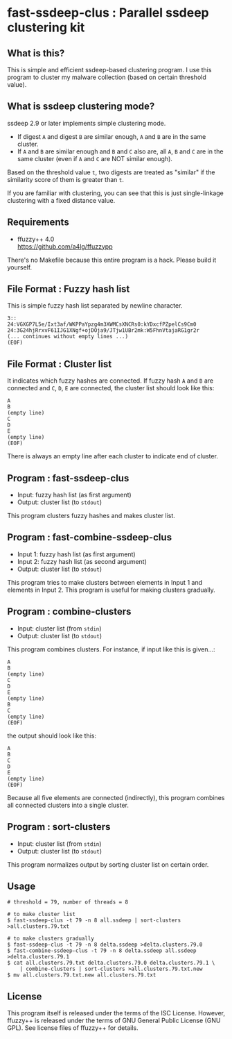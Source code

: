 fast-ssdeep-clus : Parallel ssdeep clustering kit
==================================================


What is this?
--------------

This is simple and efficient ssdeep-based clustering program.
I use this program to cluster my malware collection
(based on certain threshold value).


What is ssdeep clustering mode?
--------------------------------

ssdeep 2.9 or later implements simple clustering mode.

*	If digest `A` and digest `B` are similar enough,
	`A` and `B` are in the same cluster.
*	If `A` and `B` are similar enough and `B` and `C` also are,
	all `A`, `B` and `C` are in the same cluster
	(even if `A` and `C` are NOT similar enough).

Based on the threshold value `t`, two digests are treated as "similar"
if the similarity score of them is greater than `t`.

If you are familiar with clustering, you can see that this is just
single-linkage clustering with a fixed distance value.


Requirements
-------------

*	ffuzzy++ 4.0  
	<https://github.com/a4lg/ffuzzypp>

There's no Makefile because this entire program is a hack.
Please build it yourself.


File Format : Fuzzy hash list
------------------------------

This is simple fuzzy hash list separated by newline character.

	3::
	24:VGXGP7L5e/Ixt3af/WKPPaYpzg4m3XWMCsXNCRs0:kYDxcfPZpelCs9Cm0
	24:3G24hjRrxvF61IJG1XNgf+ojDOja9/JTjw1UBr2mk:W5FhnVtajaRG1gr2r
	(... continues without empty lines ...)
	(EOF)


File Format : Cluster list
---------------------------

It indicates which fuzzy hashes are connected.
If fuzzy hash `A` and `B` are connected and `C`, `D`, `E` are connected,
the cluster list should look like this:

	A
	B
	(empty line)
	C
	D
	E
	(empty line)
	(EOF)

There is always an empty line after each cluster to indicate
end of cluster.


Program : fast-ssdeep-clus
---------------------------

*	Input:  fuzzy hash list (as first argument)
*	Output: cluster list (to `stdout`)

This program clusters fuzzy hashes and makes cluster list.


Program : fast-combine-ssdeep-clus
-----------------------------------

*	Input 1: fuzzy hash list (as first argument)
*	Input 2: fuzzy hash list (as second argument)
*	Output:  cluster list (to `stdout`)

This program tries to make clusters between elements in Input 1 and
elements in Input 2. This program is useful for making clusters
gradually.


Program : combine-clusters
---------------------------

*	Input:  cluster list (from `stdin`)
*	Output: cluster list (to `stdout`)

This program combines clusters. For instance, if input like this
is given...:

	A
	B
	(empty line)
	C
	D
	E
	(empty line)
	B
	C
	(empty line)
	(EOF)

the output should look like this:

	A
	B
	C
	D
	E
	(empty line)
	(EOF)

Because all five elements are connected (indirectly), this program
combines all connected clusters into a single cluster.


Program : sort-clusters
------------------------

*	Input:  cluster list (from `stdin`)
*	Output: cluster list (to `stdout`)

This program normalizes output by sorting cluster list on certain order.


Usage
------

```
# threshold = 79, number of threads = 8

# to make cluster list
$ fast-ssdeep-clus -t 79 -n 8 all.ssdeep | sort-clusters >all.clusters.79.txt

# to make clusters gradually
$ fast-ssdeep-clus -t 79 -n 8 delta.ssdeep >delta.clusters.79.0
$ fast-combine-ssdeep-clus -t 79 -n 8 delta.ssdeep all.ssdeep >delta.clusters.79.1
$ cat all.clusters.79.txt delta.clusters.79.0 delta.clusters.79.1 \
	| combine-clusters | sort-clusters >all.clusters.79.txt.new
$ mv all.clusters.79.txt.new all.clusters.79.txt
```


License
--------

This program itself is released under the terms of the ISC License.
However, ffuzzy++ is released under the terms of GNU General Public
License (GNU GPL). See license files of ffuzzy++ for details.
